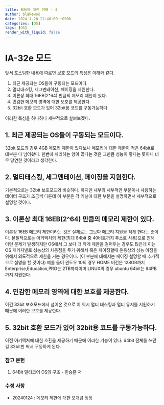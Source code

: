 ```yaml
---
title: 모드에 대한 이해 - 4
author: blakewoo
date: 2024-1-20 22:40:00 +0900
categories: [OS]
tags: [OS]
render_with_liquid: false
---
```


# IA-32e 모드

앞서 포스팅한 내용에 따르면 보호 모드의 특성은 아래와 같다.

1. 최근 제공되는 OS들이 구동되는 모드이다.
2. 멀티태스킹, 세그멘테이션, 페이징을 지원한다.
3. 이론상 최대 16EB(2^64) 만큼의 메모리 제한이 있다.
4. 민감한 메모리 영역에 대한 보호를 제공한다.
5. 32bit 호환 모드가 있어 32bit용 코드를 구동가능하다.

이러한 특성을 하나하나 세부적으로 살펴보겠다.

## 1. 최근 제공되는 OS들이 구동되는 모드이다.   
32bit 모드의 경우 4GB 메모리 제한이 있다보니 메모리에 대한 제한이 적은 64bit로 대부분 다 넘어왔다.
한번에 처리하는 양이 많다는 것은 그만큼 성능이 좋다는 뜻이니 너무 당연한 것이라고 생각한다.

## 2. 멀티태스킹, 세그멘테이션, 페이징을 지원한다.   
기본적으로는 32bit 보호모드와 비슷하다. 하지만 내부의 세부적인 부분이나 사용하는 데이터 구조가
조금씩 다른데 이 부분은 각 커널에 대한 부분을 설명하면서 세부적으로 설명할 것이다.

## 3. 이론상 최대 16EB(2^64) 만큼의 메모리 제한이 있다.
이론상 16EB 메모리 제한이라는 것은 실제로는 그보다 메모리 지원을 적게 한다는 뜻이다.
본질적으로는 아키텍처의 제한(최대 64bit 중 40비트까지 주소로 사용)으로 인해 이런 문제가 발생하지만
OS에서 그 보다 더 작게 제한을 걸어두는 경우도 많은데 이는 OS 패키지별로 성능상의 차등점을 두기 위해서 혹은
페이징할때 운용상의 성능 이점을 위해서 의도적으로 제한을 거는 경우이다.
(이 부분에 대해서는 페이징 설명할 때 추가적으로 설명을 할 것이다)
예를 들어 윈도우 10의 경우 HOME 버전은 128GB까지 Enterprise,Education,PRO는 2TB까지이며
LINUX의 경우 ubuntu 64bit는 64PB까지 지원한다.

## 4. 민감한 메모리 영역에 대한 보호를 제공한다.   
이건 32bit 보호모드에서 넘어온 것으로 이 역시 멀티 태스킹과 멀티 유저를 지원하기 때문에
이러한 보호를 제공한다.

## 5. 32bit 호환 모드가 있어 32bit용 코드를 구동가능하다.
이전 아키텍처에 대한 호환을 제공하기 때문에 이러한 기능이 있다. 64bit 전체를 쓰던걸
32bit만 써서 구동하게 된다.


### 참고 문헌
1. 64Bit 멀티코어 OS의 구조 - 한승훈 저


### 수정 사항
- 20240124 : 메모리 제한에 대한 오개념 정정
